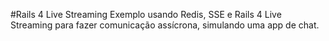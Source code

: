#Rails 4 Live Streaming
Exemplo usando Redis, SSE e Rails 4 Live Streaming para fazer comunicação assícrona, simulando uma app de chat. 
